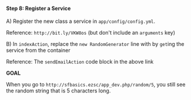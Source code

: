 #### Step 8: Register a Service

A) Register the new class a service in
`app/config/config.yml`.

Reference: `http://bit.ly/VKW8os`
(but don't include an `arguments` key)

B) In `indexAction`, replace the `new RandomGenerator`
line with by `get`ing the service from the container

Reference: The `sendEmailAction` code block in the
above link

**GOAL**

When you go to `http://sfbasics.ezsc/app_dev.php/random/5`, you
still see the random string that is 5 characters long.
